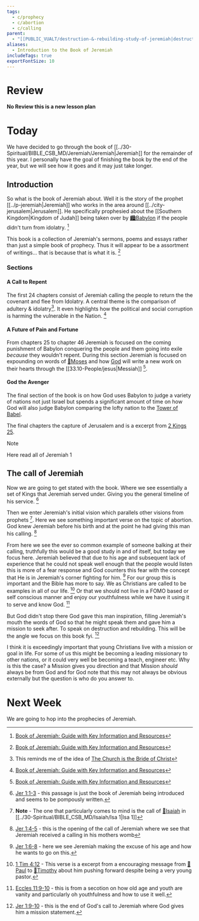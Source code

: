 ```yaml
---
tags:
  - c/prophecy
  - c/abortion
  - c/calling
parent:
  - "[[PUBLIC_VUALT/destruction-&-rebuilding-study-of-jeremiah|destruction-&-rebuilding-study-of-jeremiah]]"
aliases:
  - Introduction to the Book of Jeremiah
includeTags: true
exportFontSize: 10
---
```

# Review
**No Review this is a new lesson plan**

# Today
We have decided to go through the book of [[../30-Spiritual/BIBLE_CSB_MD/Jeremiah/Jeremiah|Jeremiah]] for the remainder of this year. I personally have the goal of finishing the book by the end of the year, but we will see how it goes and it may just take longer.

## Introduction
So what is the book of Jeremiah about. Well it is the story of the prophet [[../p-jeremiah|Jeremiah]] who works in the area around [[../city-jerusalem|Jerusalem]]. He specifically prophesied about the [[Southern Kingdom|Kingdom of Judah]] being taken over by [🏙️Babylon](%F0%9F%8F%99%EF%B8%8FBabylon.md) if the people didn't turn from idolatry. [^cite1]


This book is a collection of Jeremiah's sermons, poems and essays rather than just a simple book of prophecy. Thus it will appear to be a assortment of writings... that is because that is what it is. [^cite1]


[^cite1]: [Book of Jeremiah: Guide with Key Information and Resources](https://bibleproject.com/guides/book-of-jeremiah/)


### Sections

#### A Call to Repent
The first 24 chapters consist of Jeremiah calling the people to return the the covenant and flee from Idolatry. A central theme is the comparison of adultery & idolatry[^note1].  It even highlights how the political and social corruption is harming the vulnerable in the Nation. [^cite1]



#### A Future of Pain and Fortune
From chapters 25 to chapter 46 Jeremiah is focused on the coming punishment of Babylon conquering the people and them going into exile *because* they wouldn't repent. During this section Jeremiah is focused on expounding on words of [🧑Moses](%F0%9F%A7%91Moses.md) and how [God](God.md) will write a new work on their hearts through the [[33.10-People/jesus|Messiah]] [^cite1].

#### God the Avenger
The final section of the book is on how God uses Babylon to judge a variety of nations not just Israel but spends a significant amount of time on how God will also judge Babylon comparing the lofty nation to the [Tower of Babel](Tower%20of%20Babel.md).

The final chapters the capture of Jerusalem and is a excerpt from [2 Kings 25](2%20Kings%2025.md).

>[!NOTE]
>Here read all of Jeremiah 1
## The call of Jeremiah
Now we are going to get stated with the book. Where we see essentially a set of Kings that Jeremiah served under. Giving you the general timeline of his service. [^b1]

[^b1]: [Jer 1:1-3](Jer%201.md) - this passage is just the book of Jeremiah being introduced and seems to be pompously written.

Then we enter Jeremiah's initial vision which parallels other visions from prophets [^note2]. Here we see something important verse on the topic of abortion. God knew Jeremiah before his birth and at the point he had giving this man his calling. [^b2]

[^b2]: [Jer 1:4-5](Jer%201.md) - this is the opening of the call of Jeremiah where we see  that Jeremiah received a calling in his mothers womb

From here we see the ever so common example of someone balking at their calling, truthfully this would be a good study in and of itself, but today we focus here. Jeremiah believed that due to his age and subsequent lack of experience that he could not speak well enough that the people would listen this is more of a fear response and God counters this fear with the concept that He is in Jeremiah's corner fighting for him. [^b3]
For our group this is important and the Bible has more to say. We as Christians are called to be examples in all of our life. [^b4] Or that we should not live in a FOMO based or self conscious manner and enjoy our youthfulness while we have it using it to serve and know God. [^b5] 

[^b3]: [Jer 1:6-8](Jer%201.md) - here we see Jeremiah making the excuse of his age and how he wants to go on this.

[^b4]: [1 Tim 4:12](1%20Tim%204.md) - This verse is a excerpt from a encouraging message from [🧑Paul](%F0%9F%A7%91Paul.md) to [🧑Timothy](%F0%9F%A7%91Timothy.md) about him pushing forward despite being a very young pastor.

[^b5]: [Eccles 11:9-10](Eccles%2011.md) - this is from a secotion on how old age and youth are vanity and particularly oh youthfulness and how to use it well.

But God didn't stop there God gave this man inspiration, filling Jeremiah's mouth the words of God so that he might speak them and gave him a mission to seek after. To speak on destruction and rebuilding. This will be the angle we focus on this book fyi. [^b6]

I think it is exceedingly important that young Christians live with a mission or goal in life. For some of us this might be becoming a leading missionary to other nations, or it could very well be becoming a teach, engineer etc. Why is this the case? a Mission gives you direction and that Mission *should* always be from God and for God note that this may not always be obvious externally but the question is who do you answer to.

[^b6]: [Jer 1:9-10](Jer%201.md) - this is the end of God's call to Jeremiah where God gives him a mission statement.

[^note2]: **Note** - The one that particularly comes to mind is the call of [🧑Isaiah](%F0%9F%A7%91Isaiah.md) in [[../30-Spiritual/BIBLE_CSB_MD/Isaiah/Isa 1|Isa 1]]

# Next Week
We are going to hop into the prophecies of Jeremiah.


[^note1]: This reminds me of the idea of [The Church is the Bride of Christ](The%20Church%20is%20the%20Bride%20of%20Christ.md)